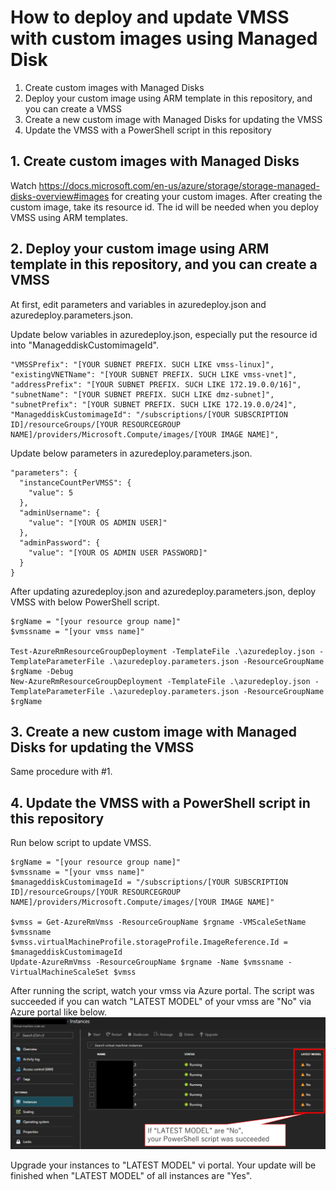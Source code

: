 # How to deploy and update VMSS with custom images using Managed Disk
1. Create custom images with Managed Disks
1. Deploy your custom image using ARM template in this repository, and you can create a VMSS
1. Create a new custom image with Managed Disks for updating the VMSS
1. Update the VMSS with a PowerShell script in this repository

## 1. Create custom images with Managed Disks
Watch https://docs.microsoft.com/en-us/azure/storage/storage-managed-disks-overview#images for creating your custom images.
After creating the custom image, take its resource id. The id will be needed when you deploy VMSS using ARM templates.


## 2. Deploy your custom image using ARM template in this repository, and you can create a VMSS
At first, edit parameters and variables in azuredeploy.json and azuredeploy.parameters.json. 

Update below variables in azuredeploy.json, especially put the resource id into "ManageddiskCustomimageId".

    "VMSSPrefix": "[YOUR SUBNET PREFIX. SUCH LIKE vmss-linux]",
    "existingVNETName": "[YOUR SUBNET PREFIX. SUCH LIKE vmss-vnet]",
    "addressPrefix": "[YOUR SUBNET PREFIX. SUCH LIKE 172.19.0.0/16]",
    "subnetName": "[YOUR SUBNET PREFIX. SUCH LIKE dmz-subnet]",
    "subnetPrefix": "[YOUR SUBNET PREFIX. SUCH LIKE 172.19.0.0/24]",
    "ManageddiskCustomimageId": "/subscriptions/[YOUR SUBSCRIPTION ID]/resourceGroups/[YOUR RESOURCEGROUP NAME]/providers/Microsoft.Compute/images/[YOUR IMAGE NAME]",


Update below parameters in azuredeploy.parameters.json.

    "parameters": {
      "instanceCountPerVMSS": {
        "value": 5
      },
      "adminUsername": {
        "value": "[YOUR OS ADMIN USER]"
      },
      "adminPassword": {
        "value": "[YOUR OS ADMIN USER PASSWORD]"
      }
    }

After updating azuredeploy.json and azuredeploy.parameters.json, deploy VMSS with below PowerShell script.

    $rgName = "[your resource group name]"
    $vmssname = "[your vmss name]"
    
    Test-AzureRmResourceGroupDeployment -TemplateFile .\azuredeploy.json -TemplateParameterFile .\azuredeploy.parameters.json -ResourceGroupName $rgName -Debug
    New-AzureRmResourceGroupDeployment -TemplateFile .\azuredeploy.json -TemplateParameterFile .\azuredeploy.parameters.json -ResourceGroupName $rgName


## 3. Create a new custom image with Managed Disks for updating the VMSS
Same procedure with #1.

## 4. Update the VMSS with a PowerShell script in this repository
Run below script to update VMSS.

    $rgName = "[your resource group name]"
    $vmssname = "[your vmss name]"
    $manageddiskCustomimageId = "/subscriptions/[YOUR SUBSCRIPTION ID]/resourceGroups/[YOUR RESOURCEGROUP NAME]/providers/Microsoft.Compute/images/[YOUR IMAGE NAME]"
    
    $vmss = Get-AzureRmVmss -ResourceGroupName $rgname -VMScaleSetName $vmssname
    $vmss.virtualMachineProfile.storageProfile.ImageReference.Id = $manageddiskCustomimageId
    Update-AzureRmVmss -ResourceGroupName $rgname -Name $vmssname -VirtualMachineScaleSet $vmss

After running the script, watch your vmss via Azure portal. The script was succeeded if you can watch "LATEST MODEL" of your vmss are "No" via Azure portal like below.
![VMSS Model Update](https://raw.githubusercontent.com/normalian/VMSS-Deploy-Update-With-ManagedDisk/master/fig.png "VMSS Model Update")

Upgrade your instances to "LATEST MODEL" vi portal. Your update will be finished when "LATEST MODEL" of all instances are "Yes".



